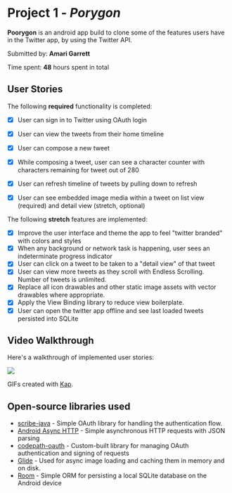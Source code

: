 # Project 1 - *Porygon*

**Poorygon** is an android app build to clone some of the features users have in the Twitter app, by using the Twitter API.

Submitted by: **Amari Garrett**

Time spent: **48** hours spent in total

## User Stories

The following **required** functionality is completed:

* [X] User can sign in to Twitter using OAuth login
* [X] User can view the tweets from their home timeline
* [X] User can compose a new tweet
* [X] While composing a tweet, user can see a character counter with characters remaining for tweet out of 280
* [X] User can refresh timeline of tweets by pulling down to refresh
* [X] User can see embedded image media within a tweet on list view (required) and detail view (stretch, optional)


The following **stretch** features are implemented:

* [X] Improve the user interface and theme the app to feel "twitter branded" with colors and styles
* [X] When any background or network task is happening, user sees an indeterminate progress indicator
* [X] User can click on a tweet to be taken to a "detail view" of that tweet
* [X] User can view more tweets as they scroll with Endless Scrolling. Number of tweets is unlimited.
* [X] Replace all icon drawables and other static image assets with vector drawables where appropriate.
* [X] Apply the View Binding library to reduce view boilerplate.
* [X] User can open the twitter app offline and see last loaded tweets persisted into SQLite

## Video Walkthrough

Here's a walkthrough of implemented user stories:

<img src='https://github.com/Amari-G/codepath/blob/master/Kap/porygon.gif' />

GIFs created with [Kap](http://www.getkap.co/).

## Open-source libraries used
* [scribe-java](https://github.com/fernandezpablo85/scribe-java) - Simple OAuth library for handling the authentication flow.
* [Android Async HTTP](https://github.com/codepath/AsyncHttpClient) - Simple asynchronous HTTP requests with JSON parsing
* [codepath-oauth](https://github.com/thecodepath/android-oauth-handler) - Custom-built library for managing OAuth authentication and signing of requests
* [Glide](https://github.com/bumptech/glide) - Used for async image loading and caching them in memory and on disk.
* [Room](https://developer.android.com/training/data-storage/room/index.html) - Simple ORM for persisting a local SQLite database on the Android device
